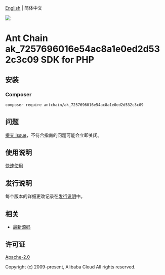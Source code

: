 [English](README.md) | 简体中文

![](https://aliyunsdk-pages.alicdn.com/icons/AlibabaCloud.svg)

# Ant Chain ak_7257696016e54ac8a1e0ed2d532c3c09 SDK for PHP

## 安装

### Composer

```bash
composer require antchain/ak_7257696016e54ac8a1e0ed2d532c3c09
```

## 问题

[提交 Issue](https://github.com/alipay/antchain-openapi-prod-sdk/issues/new)，不符合指南的问题可能会立即关闭。

## 使用说明

[快速使用](https://github.com/alipay/antchain-openapi-prod-sdk)

## 发行说明

每个版本的详细更改记录在[发行说明](./ChangeLog.txt)中。

## 相关

* [最新源码](https://github.com/antchain-openapi-sdk-php)

## 许可证

[Apache-2.0](http://www.apache.org/licenses/LICENSE-2.0)

Copyright (c) 2009-present, Alibaba Cloud All rights reserved.
